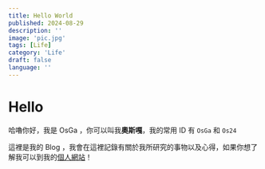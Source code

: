 ```yaml
---
title: Hello World
published: 2024-08-29
description: ''
image: 'pic.jpg'
tags: [Life]
category: 'Life'
draft: false 
language: ''
---
```

# Hello
哈嚕你好，我是 OsGa ，你可以叫我**奧斯嘎**，我的常用 ID 有 `OsGa` 和 `Os24`

這裡是我的 Blog ，我會在這裡記錄有關於我所研究的事物以及心得，如果你想了解我可以到我的[個人網站](https://osga.lol)！


